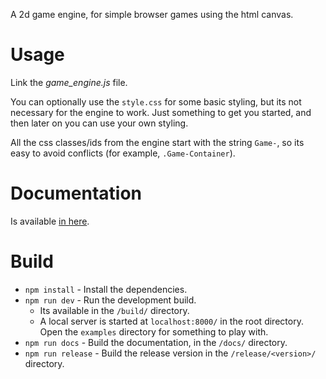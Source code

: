 A 2d game engine, for simple browser games using the html canvas.


Usage
=====

Link the *game_engine.js* file.

You can optionally use the `style.css` for some basic styling, but its not necessary for the engine to work.
Just something to get you started, and then later on you can use your own styling.

All the css classes/ids from the engine start with the string `Game-`, so its easy to avoid conflicts (for example, `.Game-Container`).


Documentation
=============

Is available [in here](docs/README.md).


Build
=====

* `npm install` - Install the dependencies.
* `npm run dev` - Run the development build.
    * Its available in the `/build/` directory.
    * A local server is started at `localhost:8000/` in the root directory. Open the `examples` directory for something to play with.
* `npm run docs` - Build the documentation, in the `/docs/` directory.
* `npm run release` - Build the release version in the `/release/<version>/` directory.
